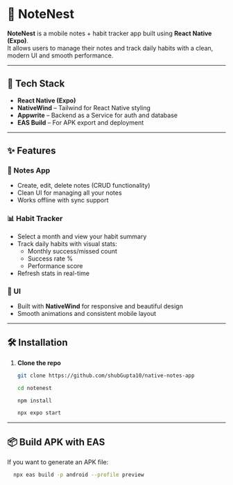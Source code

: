 # 📱 NoteNest

**NoteNest** is a mobile notes + habit tracker app built using **React Native (Expo)**.  
It allows users to manage their notes and track daily habits with a clean, modern UI and smooth performance.

---

## 🚀 Tech Stack

- **React Native (Expo)**
- **NativeWind** – Tailwind for React Native styling
- **Appwrite** – Backend as a Service for auth and database
- **EAS Build** – For APK export and deployment

---

## ✨ Features

### 📝 Notes App
- Create, edit, delete notes (CRUD functionality)
- Clean UI for managing all your notes
- Works offline with sync support

### 📊 Habit Tracker
- Select a month and view your habit summary
- Track daily habits with visual stats:
  - Monthly success/missed count
  - Success rate %
  - Performance score
- Refresh stats in real-time

### 📱 UI
- Built with **NativeWind** for responsive and beautiful design
- Smooth animations and consistent mobile layout

---

## 🛠️ Installation

1. **Clone the repo**
   ```bash
   git clone https://github.com/shubGupta10/native-notes-app
   
   cd notenest

   npm install

   npx expo start

---

## 📦 Build APK with EAS

 If you want to generate an APK file:

 ```bash
   npx eas build -p android --profile preview
